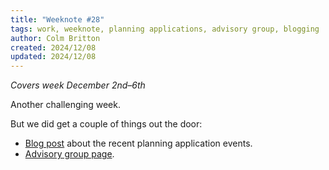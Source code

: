 ```yaml
---
title: "Weeknote #28"
tags: work, weeknote, planning applications, advisory group, blogging
author: Colm Britton
created: 2024/12/08
updated: 2024/12/08
---
```

_Covers week December 2nd–6th_

Another challenging week.

But we did get a couple of things out the door:

- [Blog post](https://mhclgdigital.blog.gov.uk/2024/10/18/using-data-design-to-transform-the-planning-application-process-get-involved/) about the recent planning application events.
- [Advisory group page](https://design.planning.data.gov.uk/advisory-group).
